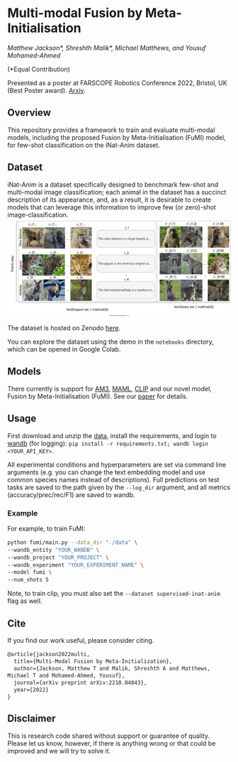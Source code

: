 # Multi-modal Fusion by Meta-Initialisation

_Matthew Jackson*, Shreshth Malik*, Michael Matthews, and Yousuf Mohamed-Ahmed_ 

(*Equal Contribution)

Presented as a poster at FARSCOPE Robotics Conference 2022, Bristol, UK (Best Poster award). [Arxiv](https://arxiv.org/abs/2210.04843).

## Overview

This repository provides a framework to train and evaluate multi-modal models, including the proposed Fusion by Meta-Initialisation (FuMI) model, for few-shot classification on the iNat-Anim dataset.

## Dataset

iNat-Anim is a dataset specifically designed to benchmark few-shot and multi-modal image classification; each animal in the dataset has a succinct description of its appearance, and, as a result, it is desirable to create models that can leverage this information to improve few (or zero)-shot image-classification.
<img src="dataset-example.svg">

The dataset is hosted on Zenodo [here](https://zenodo.org/record/6703088#.Y1Lu4-xufAA).

You can explore the dataset using the demo in the `notebooks` directory, which can be opened in Google Colab.

## Models

There currently is support for [AM3](https://proceedings.neurips.cc/paper/2019/hash/d790c9e6c0b5e02c87b375e782ac01bc-Abstract.html), [MAML](https://arxiv.org/abs/1703.03400), [CLIP](https://arxiv.org/abs/2103.00020) and our novel model, Fusion by Meta-Initialisation (FuMI). See our [paper](https://arxiv.org/abs/2210.04843) for details.

## Usage

First download and unzip the [data](https://doi.org/10.5281/zenodo.6703088), install the requirements, and login to [wandb](https://wandb.ai/) (for logging): `pip install -r requirements.txt; wandb login <YOUR_API_KEY>`.

All experimental conditions and hyperparameters are set via command line arguments (e.g. you can change the text embedding model and use common species names instead of descriptions). Full predictions on test tasks are saved to the path given by the `--log_dir` argument, and all metrics (accuracy/prec/rec/F1) are saved to wandb.

### Example

For example, to train FuMI:

```bash
python fumi/main.py --data_dir "./data" \
--wandb_entity "YOUR_WANDB" \
--wandb_project "YOUR_PROJECT" \
--wandb_experiment "YOUR_EXPERIMENT_NAME" \
--model fumi \
--num_shots 5
```

Note, to train clip, you must also set the `--dataset supervised-inat-anim` flag as well.

## Cite

If you find our work useful, please consider citing.

```
@article{jackson2022multi,
  title={Multi-Modal Fusion by Meta-Initialization},
  author={Jackson, Matthew T and Malik, Shreshth A and Matthews, Michael T and Mohamed-Ahmed, Yousuf},
  journal={arXiv preprint arXiv:2210.04843},
  year={2022}
}
```

## Disclaimer

This is research code shared without support or guarantee of quality. Please let us know, however, if there is anything wrong or that could be improved and we will try to solve it.
